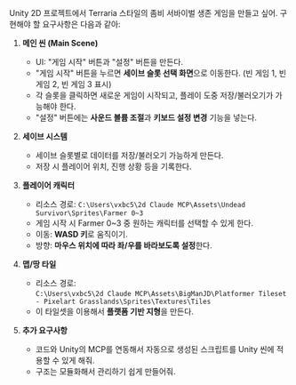 Unity 2D 프로젝트에서 Terraria 스타일의 좀비 서바이벌 생존 게임을 만들고 싶어. 구현해야 할 요구사항은 다음과 같아:

1. **메인 씬 (Main Scene)**  
   - UI: "게임 시작" 버튼과 "설정" 버튼을 만든다.  
   - "게임 시작" 버튼을 누르면 **세이브 슬롯 선택 화면**으로 이동한다. (빈 게임 1, 빈 게임 2, 빈 게임 3 표시)  
   - 각 슬롯을 클릭하면 새로운 게임이 시작되고, 플레이 도중 저장/불러오기가 가능해야 한다.  
   - "설정" 버튼에는 **사운드 볼륨 조절**과 **키보드 설정 변경** 기능을 넣는다.  

2. **세이브 시스템**  
   - 세이브 슬롯별로 데이터를 저장/불러오기 가능하게 만든다.  
   - 저장 시 플레이어 위치, 진행 상황 등을 기록한다.  

3. **플레이어 캐릭터**  
   - 리소스 경로: `C:\Users\vxbc5\2d Claude MCP\Assets\Undead Survivor\Sprites\Farmer 0~3`  
   - 게임 시작 시 Farmer 0~3 중 원하는 캐릭터를 선택할 수 있게 한다.  
   - 이동: **WASD 키**로 움직이기.  
   - 방향: **마우스 위치에 따라 좌/우를 바라보도록 설정**한다.  

4. **맵/땅 타일**  
   - 리소스 경로:  
     `C:\Users\vxbc5\2d Claude MCP\Assets\BigManJD\Platformer Tileset - Pixelart Grasslands\Sprites\Textures\Tiles`  
   - 이 타일셋을 이용해서 **플랫폼 기반 지형**을 만든다.  

5. **추가 요구사항**  
   - 코드와 Unity의 MCP를 연동해서 자동으로 생성된 스크립트를 Unity 씬에 적용할 수 있게 해줘.  
   - 구조는 모듈화해서 관리하기 쉽게 만들어줘.  